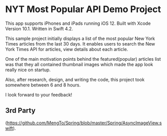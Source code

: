 # NYT Most Popular API Demo Project
This app supports iPhones and iPads running iOS 12.
Built with Xcode Version 10.1. Written in Swift 4.2.

This sample project initially displays a list of the most popular New York Times articles from the last 30 days. It enables users to search the New York Times API for articles, view details about each article.

One of the main motivation points behind the featured(popular) articles list was that they all contained thumbnail images which made the app look really nice on startup.

Also, after research, design, and writing the code, this project took somewhere between 6 and 8 hours.

I look forward to your feedback!

## 3rd Party
(https://github.com/MengTo/Spring/blob/master/Spring/AsyncImageView.swift).
